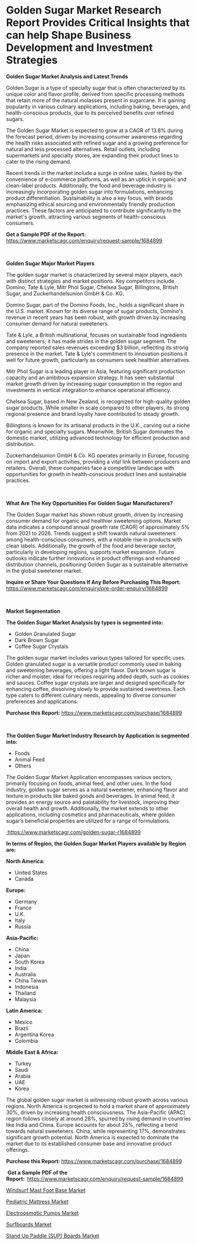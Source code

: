 <p><h1>Golden Sugar Market Research Report Provides Critical Insights that can help Shape Business Development and Investment Strategies</h1></p><p><strong>Golden Sugar Market Analysis and Latest Trends</strong></p>
<p><p>Golden Sugar is a type of specialty sugar that is often characterized by its unique color and flavor profile, derived from specific processing methods that retain more of the natural molasses present in sugarcane. It is gaining popularity in various culinary applications, including baking, beverages, and health-conscious products, due to its perceived benefits over refined sugars.</p><p>The Golden Sugar Market is expected to grow at a CAGR of 13.8% during the forecast period, driven by increasing consumer awareness regarding the health risks associated with refined sugar and a growing preference for natural and less processed alternatives. Retail outlets, including supermarkets and specialty stores, are expanding their product lines to cater to the rising demand.</p><p>Recent trends in the market include a surge in online sales, fueled by the convenience of e-commerce platforms, as well as an uptick in organic and clean-label products. Additionally, the food and beverage industry is increasingly incorporating golden sugar into formulations, enhancing product differentiation. Sustainability is also a key focus, with brands emphasizing ethical sourcing and environmentally friendly production practices. These factors are anticipated to contribute significantly to the market's growth, attracting various segments of health-conscious consumers.</p></p>
<p><strong>Get a Sample PDF of the Report:&nbsp;</strong> <a href="https://www.marketscagr.com/enquiry/request-sample/1684899?utm_campaign=1126&utm_medium=2&utm_source=Github&utm_content=ia&utm_term=16102024&utm_id=golden-sugar">https://www.marketscagr.com/enquiry/request-sample/1684899</a></p>
<p>&nbsp;</p>
<p><strong>Golden Sugar Major Market Players</strong></p>
<p><p>The golden sugar market is characterized by several major players, each with distinct strategies and market positions. Key competitors include Domino, Tate & Lyle, Mitr Phol Sugar, Chelsea Sugar, Billingtons, British Sugar, and Zuckerhandelsunion GmbH & Co. KG.</p><p>Domino Sugar, part of the Domino Foods, Inc., holds a significant share in the U.S. market. Known for its diverse range of sugar products, Domino's revenue in recent years has been robust, with growth driven by increasing consumer demand for natural sweeteners. </p><p>Tate & Lyle, a British multinational, focuses on sustainable food ingredients and sweeteners; it has made strides in the golden sugar segment. The company reported sales revenues exceeding $3 billion, reflecting its strong presence in the market. Tate & Lyle's commitment to innovation positions it well for future growth, particularly as consumers seek healthier alternatives.</p><p>Mitr Phol Sugar is a leading player in Asia, featuring significant production capacity and an ambitious expansion strategy. It has seen substantial market growth driven by increasing sugar consumption in the region and investments in vertical integration to enhance operational efficiency.</p><p>Chelsea Sugar, based in New Zealand, is recognized for high-quality golden sugar products. While smaller in scale compared to other players, its strong regional presence and brand loyalty have contributed to steady growth. </p><p>Billingtons is known for its artisanal products in the U.K., carving out a niche for organic and specialty sugars. Meanwhile, British Sugar dominates the domestic market, utilizing advanced technology for efficient production and distribution.</p><p>Zuckerhandelsunion GmbH & Co. KG operates primarily in Europe, focusing on import and export activities, providing a vital link between producers and retailers. Overall, these companies face a competitive landscape with opportunities for growth in health-conscious product lines and sustainable practices.</p></p>
<p>&nbsp;</p>
<p><strong>What Are The Key Opportunities For Golden Sugar Manufacturers?</strong></p>
<p><p>The Golden Sugar market has shown robust growth, driven by increasing consumer demand for organic and healthier sweetening options. Market data indicates a compound annual growth rate (CAGR) of approximately 5% from 2021 to 2026. Trends suggest a shift towards natural sweeteners among health-conscious consumers, with a notable rise in products with clean labels. Additionally, the growth of the food and beverage sector, particularly in developing regions, supports market expansion. Future outlooks indicate further innovations in product offerings and enhanced distribution channels, positioning Golden Sugar as a sustainable alternative in the global sweetener market.</p></p>
<p><strong>Inquire or Share Your Questions If Any Before Purchasing This Report:</strong> <a href="https://www.marketscagr.com/enquiry/pre-order-enquiry/1684899?utm_campaign=1126&utm_medium=2&utm_source=Github&utm_content=ia&utm_term=16102024&utm_id=golden-sugar">https://www.marketscagr.com/enquiry/pre-order-enquiry/1684899</a></p>
<p>&nbsp;</p>
<p><strong>Market Segmentation</strong></p>
<p><strong>The Golden Sugar Market Analysis by types is segmented into:</strong></p>
<p><ul><li>Golden Granulated Sugar</li><li>Dark Brown Sugar</li><li>Coffee Sugar Crystals</li></ul></p>
<p><p>The golden sugar market includes various types tailored for specific uses. Golden granulated sugar is a versatile product commonly used in baking and sweetening beverages, offering a light flavor. Dark brown sugar is richer and moister, ideal for recipes requiring added depth, such as cookies and sauces. Coffee sugar crystals are larger and designed specifically for enhancing coffee, dissolving slowly to provide sustained sweetness. Each type caters to different culinary needs, appealing to diverse consumer preferences and applications.</p></p>
<p><strong>Purchase this Report:&nbsp;</strong><a href="https://www.marketscagr.com/purchase/1684899?utm_campaign=1126&utm_medium=2&utm_source=Github&utm_content=ia&utm_term=16102024&utm_id=golden-sugar">https://www.marketscagr.com/purchase/1684899</a></p>
<p>&nbsp;</p>
<p><strong>The Golden Sugar Market Industry Research by Application is segmented into:</strong></p>
<p><ul><li>Foods</li><li>Animal Feed</li><li>Others</li></ul></p>
<p><p>The Golden Sugar Market Application encompasses various sectors, primarily focusing on foods, animal feed, and other uses. In the food industry, golden sugar serves as a natural sweetener, enhancing flavor and texture in products like baked goods and beverages. In animal feed, it provides an energy source and palatability for livestock, improving their overall health and growth. Additionally, the market extends to other applications, including cosmetics and pharmaceuticals, where golden sugar’s beneficial properties are utilized for a range of formulations.</p></p>
<p><a href="https://www.marketscagr.com/golden-sugar-r1684899?utm_campaign=1126&utm_medium=2&utm_source=Github&utm_content=ia&utm_term=16102024&utm_id=golden-sugar">&nbsp;https://www.marketscagr.com/golden-sugar-r1684899</a></p>
<p><strong>In terms of Region, the Golden Sugar Market Players available by Region are:</strong></p>
<p>
    <p> <strong> North America: </strong>
        <ul>
            <li>United States</li>
            <li>Canada</li>
        </ul>
        </p> 
    <p> <strong> Europe: </strong>
        <ul>
            <li>Germany</li>
            <li>France</li>
            <li>U.K.</li>
            <li>Italy</li>
            <li>Russia</li>
        </ul>
        </p> 
    <p> <strong> Asia-Pacific: </strong>
        <ul>
            <li>China</li>
            <li>Japan</li>
            <li>South Korea</li>
            <li>India</li>
            <li>Australia</li>
            <li>China Taiwan</li>
            <li>Indonesia</li>
            <li>Thailand</li>
            <li>Malaysia</li>
        </ul>
        </p> 
    <p> <strong> Latin America: </strong>
        <ul>
            <li>Mexico</li>
            <li>Brazil</li>
            <li>Argentina Korea</li>
            <li>Colombia</li>
        </ul>
        </p> 
    <p> <strong> Middle East & Africa: </strong>
        <ul>
            <li>Turkey</li>
            <li>Saudi</li>
            <li>Arabia</li>
            <li>UAE</li>
            <li>Korea</li>
        </ul>
    </p>
    </p>
<p><p>The global golden sugar market is witnessing robust growth across various regions. North America is projected to hold a market share of approximately 30%, driven by increasing health consciousness. The Asia-Pacific (APAC) region follows closely at around 28%, spurred by rising demand in countries like India and China. Europe accounts for about 25%, reflecting a trend towards natural sweeteners. China, while representing 17%, demonstrates significant growth potential. North America is expected to dominate the market due to its established consumer base and innovative product offerings.</p></p>
<p><strong>Purchase this Report: </strong><a href="https://www.marketscagr.com/purchase/1684899?utm_campaign=1126&utm_medium=2&utm_source=Github&utm_content=ia&utm_term=16102024&utm_id=golden-sugar">https://www.marketscagr.com/purchase/1684899</a></p>
<p>&nbsp;<strong>Get a Sample PDF of the Report:&nbsp;&nbsp;</strong><a href="https://www.marketscagr.com/enquiry/request-sample/1684899?utm_campaign=1126&utm_medium=2&utm_source=Github&utm_content=ia&utm_term=16102024&utm_id=golden-sugar">https://www.marketscagr.com/enquiry/request-sample/1684899</a></p>
<p><strong></strong></p>
<p><p><a href="https://www.linkedin.com/pulse/emerging-opportunities-challenges-global-windsurf-mast-foot-efm7e?utm_campaign=1126&utm_medium=2&utm_source=Github&utm_content=ia&utm_term=16102024&utm_id=golden-sugar">Windsurf Mast Foot Base Market</a></p><p><a href="https://github.com/pipanbrxr/Market-Research-Report-List-1/blob/main/pediatric-mattress-market.md?utm_campaign=1126&utm_medium=2&utm_source=Github&utm_content=ia&utm_term=16102024&utm_id=golden-sugar">Pediatric Mattress Market</a></p><p><a href="https://github.com/elseludvikoh/Market-Research-Report-List-1/blob/main/electroosmotic-pumps-market.md?utm_campaign=1126&utm_medium=2&utm_source=Github&utm_content=ia&utm_term=16102024&utm_id=golden-sugar">Electroosmotic Pumps Market</a></p><p><a href="https://www.linkedin.com/pulse/global-surfboards-market-sector2024-2031-metrics-strategic-etqae?trk=public_post_embed_feed-article-content&utm_campaign=1126&utm_medium=2&utm_source=Github&utm_content=ia&utm_term=16102024&utm_id=golden-sugar">Surfboards Market</a></p><p><a href="https://www.linkedin.com/pulse/decoding-stand-up-paddle-sup-boards-industry-dynamics-upruc?trk=public_post_embed_feed-article-content&utm_campaign=1126&utm_medium=2&utm_source=Github&utm_content=ia&utm_term=16102024&utm_id=golden-sugar">Stand Up Paddle (SUP) Boards Market</a></p></p>